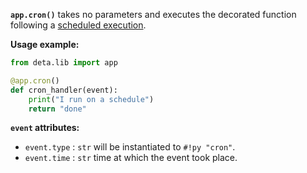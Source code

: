 **`app.cron()`** takes no parameters and executes the decorated function following a [scheduled execution](/use/cron).

**Usage example:**

```python
from deta.lib import app

@app.cron()
def cron_handler(event):
    print("I run on a schedule")
    return "done"
```

**`event` attributes:**

- `event.type` : `str` will be instantiated to `#!py "cron"`.
- `event.time` : `str` time at which the event took place.
